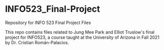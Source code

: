 # INFO523_Final-Project
Repository for INFO 523 Final Project Files

This repo contains files related to Jung Mee Park and Elliot Truslow's final project for INFO523, a course taught at the University of Arizona in Fall 2021 by Dr. Cristian Román-Palacios.
